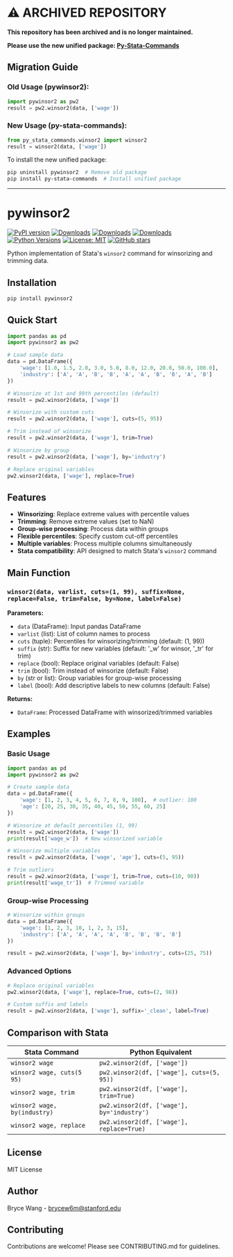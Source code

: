 # ⚠️ ARCHIVED REPOSITORY

**This repository has been archived and is no longer maintained.**

**Please use the new unified package: [Py-Stata-Commands](https://github.com/brycewang-stanford/Py-Stata-Commands)**

## Migration Guide

### Old Usage (pywinsor2):
```python
import pywinsor2 as pw2
result = pw2.winsor2(data, ['wage'])
```

### New Usage (py-stata-commands):
```python
from py_stata_commands.winsor2 import winsor2
result = winsor2(data, ['wage'])
```

To install the new unified package:
```bash
pip uninstall pywinsor2  # Remove old package
pip install py-stata-commands  # Install unified package
```

---

# pywinsor2

[![PyPI version](https://badge.fury.io/py/pywinsor2.svg)](https://badge.fury.io/py/pywinsor2)
[![Downloads](https://static.pepy.tech/badge/pywinsor2)](https://pepy.tech/project/pywinsor2)
[![Downloads](https://static.pepy.tech/badge/pywinsor2/month)](https://pepy.tech/project/pywinsor2)
[![Downloads](https://static.pepy.tech/badge/pywinsor2/week)](https://pepy.tech/project/pywinsor2)
[![Python Versions](https://img.shields.io/pypi/pyversions/pywinsor2.svg)](https://pypi.org/project/pywinsor2/)
[![License: MIT](https://img.shields.io/badge/License-MIT-yellow.svg)](https://opensource.org/licenses/MIT)
[![GitHub stars](https://img.shields.io/github/stars/brycewang-stanford/pywinsor2.svg?style=social&label=Star)](https://github.com/brycewang-stanford/pywinsor2)

Python implementation of Stata's `winsor2` command for winsorizing and trimming data.

## Installation

```bash
pip install pywinsor2
```

## Quick Start

```python
import pandas as pd
import pywinsor2 as pw2

# Load sample data
data = pd.DataFrame({
    'wage': [1.0, 1.5, 2.0, 3.0, 5.0, 8.0, 12.0, 20.0, 50.0, 100.0],
    'industry': ['A', 'A', 'B', 'B', 'A', 'A', 'B', 'B', 'A', 'B']
})

# Winsorize at 1st and 99th percentiles (default)
result = pw2.winsor2(data, ['wage'])

# Winsorize with custom cuts
result = pw2.winsor2(data, ['wage'], cuts=(5, 95))

# Trim instead of winsorize
result = pw2.winsor2(data, ['wage'], trim=True)

# Winsorize by group
result = pw2.winsor2(data, ['wage'], by='industry')

# Replace original variables
pw2.winsor2(data, ['wage'], replace=True)
```

## Features

- **Winsorizing**: Replace extreme values with percentile values
- **Trimming**: Remove extreme values (set to NaN)
- **Group-wise processing**: Process data within groups
- **Flexible percentiles**: Specify custom cut-off percentiles
- **Multiple variables**: Process multiple columns simultaneously
- **Stata compatibility**: API designed to match Stata's `winsor2` command

## Main Function

### `winsor2(data, varlist, cuts=(1, 99), suffix=None, replace=False, trim=False, by=None, label=False)`

**Parameters:**
- `data` (DataFrame): Input pandas DataFrame
- `varlist` (list): List of column names to process
- `cuts` (tuple): Percentiles for winsorizing/trimming (default: (1, 99))
- `suffix` (str): Suffix for new variables (default: '_w' for winsor, '_tr' for trim)
- `replace` (bool): Replace original variables (default: False)
- `trim` (bool): Trim instead of winsorize (default: False)
- `by` (str or list): Group variables for group-wise processing
- `label` (bool): Add descriptive labels to new columns (default: False)

**Returns:**
- `DataFrame`: Processed DataFrame with winsorized/trimmed variables

## Examples

### Basic Usage

```python
import pandas as pd
import pywinsor2 as pw2

# Create sample data
data = pd.DataFrame({
    'wage': [1, 2, 3, 4, 5, 6, 7, 8, 9, 100],  # outlier: 100
    'age': [20, 25, 30, 35, 40, 45, 50, 55, 60, 25]
})

# Winsorize at default percentiles (1, 99)
result = pw2.winsor2(data, ['wage'])
print(result['wage_w'])  # New winsorized variable

# Winsorize multiple variables
result = pw2.winsor2(data, ['wage', 'age'], cuts=(5, 95))

# Trim outliers
result = pw2.winsor2(data, ['wage'], trim=True, cuts=(10, 90))
print(result['wage_tr'])  # Trimmed variable
```

### Group-wise Processing

```python
# Winsorize within groups
data = pd.DataFrame({
    'wage': [1, 2, 3, 10, 1, 2, 3, 15],
    'industry': ['A', 'A', 'A', 'A', 'B', 'B', 'B', 'B']
})

result = pw2.winsor2(data, ['wage'], by='industry', cuts=(25, 75))
```

### Advanced Options

```python
# Replace original variables
pw2.winsor2(data, ['wage'], replace=True, cuts=(2, 98))

# Custom suffix and labels
result = pw2.winsor2(data, ['wage'], suffix='_clean', label=True)
```

## Comparison with Stata

| Stata Command | Python Equivalent |
|---------------|-------------------|
| `winsor2 wage` | `pw2.winsor2(df, ['wage'])` |
| `winsor2 wage, cuts(5 95)` | `pw2.winsor2(df, ['wage'], cuts=(5, 95))` |
| `winsor2 wage, trim` | `pw2.winsor2(df, ['wage'], trim=True)` |
| `winsor2 wage, by(industry)` | `pw2.winsor2(df, ['wage'], by='industry')` |
| `winsor2 wage, replace` | `pw2.winsor2(df, ['wage'], replace=True)` |

## License

MIT License

## Author

Bryce Wang - brycew6m@stanford.edu

## Contributing

Contributions are welcome! Please see CONTRIBUTING.md for guidelines.